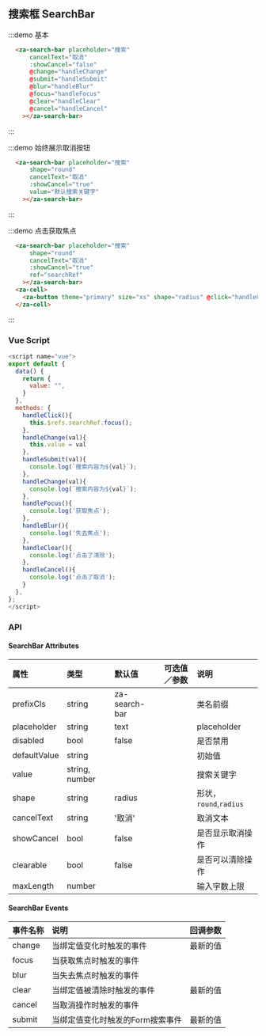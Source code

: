 
## 搜索框 SearchBar

:::demo 基本
```html
  <za-search-bar placeholder="搜索" 
      cancelText="取消" 
      :showCancel="false" 
      @change="handleChange"
      @submit="handleSubmit"
      @blur="handleBlur"
      @focus="handleFocus"
      @clear="handleClear"
      @cancel="handleCancel"
    ></za-search-bar>
```
:::

:::demo 始终展示取消按钮
```html
  <za-search-bar placeholder="搜索" 
      shape="round"
      cancelText="取消" 
      :showCancel="true" 
      value="默认搜索关键字"
    ></za-search-bar>
```
:::

:::demo 点击获取焦点
```html
  <za-search-bar placeholder="搜索" 
      shape="round"
      cancelText="取消" 
      :showCancel="true" 
      ref="searchRef"
    ></za-search-bar>  
  <za-cell>    
    <za-button theme="primary" size="xs" shape="radius" @click="handleClick">点击获取焦点</za-button>
  </za-cell>
```
:::

### Vue Script
```javascript
<script name="vue">
export default {
  data() {
    return {
      value: "",
    }
  },
  methods: {
    handleClick(){
      this.$refs.searchRef.focus();
    },
    handleChange(val){
      this.value = val
    },
    handleSubmit(val){
      console.log(`搜索内容为${val}`);
    },
    handleChange(val){
      console.log(`搜索内容为${val}`);
    },
    handleFocus(){
      console.log('获取焦点');
    },
    handleBlur(){
      console.log('失去焦点');
    },
    handleClear(){
      console.log('点击了清除');
    },
    handleCancel(){
      console.log('点击了取消');
    }
  },
};
</script>
```
### API

#### SearchBar Attributes

| 属性 | 类型 | 默认值 | 可选值／参数 | 说明 |
| :--- | :--- | :--- | :--- | :--- |
| prefixCls | string | za-search-bar | | 类名前缀 |
| placeholder | string | text | | placeholder |
| disabled | bool | false | | 是否禁用 |
| defaultValue | string | | | 初始值 |
| value | string, number | | | 搜索关键字 |
| shape | string | radius | | 形状，`round`,`radius` |
| cancelText | string | '取消' | | 取消文本 |
| showCancel | bool | false | | 是否显示取消操作 |
| clearable | bool | false | | 是否可以清除操作 |
| maxLength | number | | | 输入字数上限 |

#### SearchBar Events
| 事件名称 | 说明 | 回调参数 |
| :--- | :--- | :--- |
| change | 当绑定值变化时触发的事件 | 最新的值 |
| focus | 当获取焦点时触发的事件 |  |
| blur | 当失去焦点时触发的事件 |  |
| clear | 当绑定值被清除时触发的事件 | 最新的值 |
| cancel | 当取消操作时触发的事件 | |
| submit | 当绑定值变化时触发的Form搜索事件 | 最新的值 |